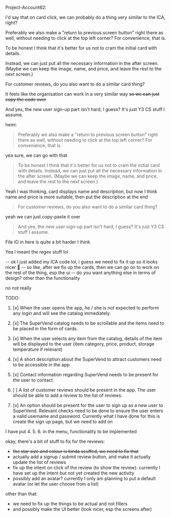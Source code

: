 Project-Account62:

I'd say that on card click, we can probably do a thing very similar to the ICA, right?

Preferably we also make a "return to previous screen button" right there as well, without needing to click at the top left corner? For convenience, that is.

To be honest I think that it's better for us not to cram the initial card with details.

Instead, we can just put all the necessary information in the after screen. (Maybe we can keep the image, name, and price, and leave the rest to the next screen.)


For customer reviews, do you also want to do a similar card thing?

It feels like the organisation can work in a very similar way ~~so we can just copy the code over~~

And yes, the new user sign-up part isn't hard, I guess? It's just Y3 CS stuff I assume.

hemi:

> Preferably we also make a "return to previous screen button" right there as well, without needing to click at the top left corner? For convenience, that is.

yea sure, we can go with that

> To be honest I think that it's better for us not to cram the initial card with details.
> Instead, we can just put all the necessary information in the after screen. (Maybe we can keep the image, name, and price, and leave the rest to the next screen.)

Yeah I was thinking, card displays name and description, but now I think name and price is more suitable, then put the description at the end

> For customer reviews, do you also want to do a similar card thing?

yeah we can just copy-paste it over

> And yes, the new user sign-up part isn't hard, I guess? It's just Y3 CS stuff I assume.

File IO in here is quite a bit harder I think

Yea I meant the regex stuff lol

-- ok I just added my ICA code lol, i guess we need to fix it up so it looks nicer 🤔
-- so like, after we fix up the cards, then we can go on to work on the rest of the thing, esp the ui
-- do you want anything else in terms of design? other than the functionality

no not really

TODO:

1. [x] When the user opens the app, he / she is not expected to perform any login and will see
the catalog immediately.

2. [x] The SuperVend catalog needs to be scrollable and the items need to be placed in the
form of cards.

3. [x] When the user selects any item from the catalog, details of the item will be displayed to
the user (item category, price, product, storage temperature if relevant)

4. [x] A short description about the SuperVend to attract customers need to be accessible in
the app

5. [x] Contact information regarding SuperVend needs to be present for the user to contact.

6. [ ] A list of customer reviews should be present in the app. The user should be able to add
a review to the list of reviews. 

7. [x] An option should be present for the user to sign up as a new user to SuperVend. Relevant
checks need to be done to ensure the user enters a valid username and password.
   Currently what I have done for this is create the sign up page, but we need to add on 

I have put 4. 5. 6. in the menu, functionality to be implemented

okay, there's a bit of stuff to fix for the reviews:
- ~~the star size and colour is kinda scuffed, we need to fix that~~
- actually add a signup / submit review button, and make it actually update the list of reviews
- fix up the intent on click of the review (to show the review): currently I have set up the intent but not yet created the new activity
- possibly add an avatar? currently I only am planning to put a default avatar (or let the user choose from a list)

other than that:
- we need to fix up the things to be actual and not fillers
- and possibly make the UI better (look nicer, esp the screens after)
